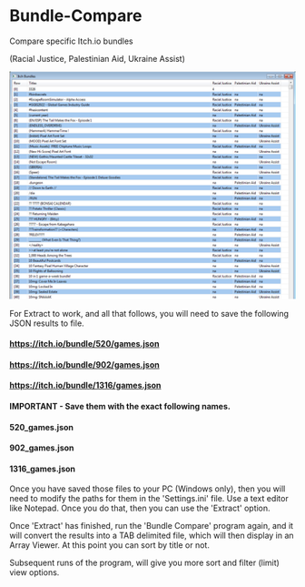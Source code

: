# Bundle-Compare
Compare specific Itch.io bundles

(Racial Justice, Palestinian Aid, Ukraine Assist)

![](https://github.com/Twombs/Bundle-Compare/blob/main/Bundles_1-1.png?raw=true)

For Extract to work, and all that follows, you will need to save the following JSON results to file.

#### https://itch.io/bundle/520/games.json
#### https://itch.io/bundle/902/games.json
#### https://itch.io/bundle/1316/games.json

#### IMPORTANT - Save them with the exact following names.

#### 520_games.json
#### 902_games.json
#### 1316_games.json

Once you have saved those files to your PC (Windows only), then you will need to modify the paths for them in the 'Settings.ini' file. Use a text editor like Notepad. Once you do that, then you can use the 'Extract' option.

Once 'Extract' has finished, run the 'Bundle Compare' program again, and it will convert the results into a TAB delimited file, which will then display in an Array Viewer. At this point you can sort by title or not.

Subsequent runs of the program, will give you more sort and filter (limit) view options.
